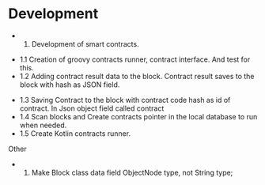 # Development

- 1. Development of smart contracts.
+ 1.1 Creation of groovy contracts runner, contract interface. And test for this.
+ 1.2 Adding contract result data to the block. Contract result saves to the block with hash as JSON field.
- 1.3 Saving Contract to the block with contract code hash as id of contract. In Json object field called contract
- 1.4 Scan blocks and Create contracts pointer in the local database to run when needed. 
- 1.5 Create Kotlin contracts runner.


Other
- 1. Make Block class data field ObjectNode type, not String type;
